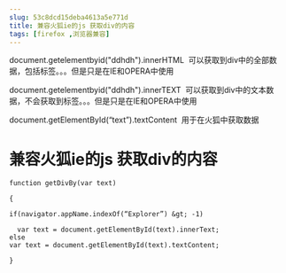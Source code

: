```yaml
---
slug: 53c8dcd15deba4613a5e771d
title: 兼容火狐ie的js 获取div的内容
tags: [firefox ,浏览器兼容]
---
```


 document.getelementbyid("ddhdh").innerHTML&nbsp; 可以获取到div中的全部数据，包括标签。。。但是只是在IE和OPERA中使用 

document.getelementbyid("ddhdh").innerTEXT&nbsp; 可以获取到div中的文本数据，不会获取到标签。。。但是只是在IE和OPERA中使用 

document.getElementById(“text”).textContent&nbsp; 用于在火狐中获取数据&nbsp; 

#  兼容火狐ie的js 获取div的内容

    function getDivBy(var text)
    
    {
    
    if(navigator.appName.indexOf(“Explorer”) &gt; -1)         
    
      var text = document.getElementById(text).innerText;
    else
    var text = document.getElementById(text).textContent;
    
    }


